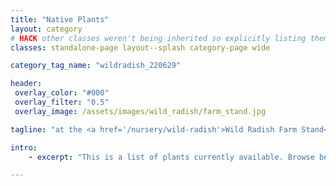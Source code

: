 ```yaml
---
title: "Native Plants"
layout: category
# HACK other classes weren't being inherited so explicitly listing them out
classes: standalone-page layout--splash category-page wide

category_tag_name: "wildradish_220629"

header:
 overlay_color: "#000"
 overlay_filter: "0.5"
 overlay_image: /assets/images/wild_radish/farm_stand.jpg

tagline: "at the <a href='/nursery/wild-radish'>Wild Radish Farm Stand</a>"

intro: 
    - excerpt: "This is a list of plants currently available. Browse below or view the <a href='https://docs.google.com/spreadsheets/d/1TqizcEdsrBXeTRXbwR5ea8HT0gyPpdzM/edit#gid=1324451350' target='_blank'>Google spreadsheet</a>. Last Updated: July 6, 2022."

---
```



